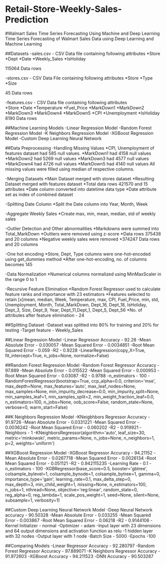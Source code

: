 # Retail-Store-Weekly-Sales-Prediction

#Walmart Sales Time Series Forecasting Using Machine and Deep Learning
Time Series Forecasting of Walmart Sales Data using Deep Learning and Machine Learning

##Datasets
-sales.csv - CSV Data file containing following attributes
    *Store
    *Dept
    *Date
    *Weekly_Sales
    *IsHoliday

115064 Data rows

-stores.csv - CSV Data File containing following attributes
    *Store
    *Type
    *Size

45 Data rows

-features.csv - CSV Data file containing following attributes    
     *Store
     *Date
     *Temperature
     *Fuel_Price
     *MarkDown1
     *MarkDown2
     *MarkDown3
     *MarkDown4
     *MarkDown5
     *CPI
     *Unemployment
     *IsHoliday
8190 Data rows

##Machine Learning Models
-Linear Regression Model
-Random Forest Regression Model
-K Neighbors Regression Model
-XGBoost Regression Model
-Custom Deep Learning Neural Network

##Data Preprocessing
-Handling Missing Values
     *CPI, Unemployment of features dataset had 585 null values.
     *MarkDown1 had 4158 null values
     *MarkDown2 had 5269 null values
     *MarkDown3 had 4577 null values
     *MarkDown4 had 4726 null values
     *MarkDown5 had 4140 null values All missing values were filled using median of respective 
      columns.

-Merging Datasets
    *Main Dataset merged with stores dataset
    *Resulting Dataset merged with features dataset
    *Total data rows 421570 and 15 attributes
    *Date column converted into datetime data type
    *Date attribute set as index of combined dataset

-Splitting Date Column
    *Split the Date column into Year, Month, Week

-Aggregate Weekly Sales
     *Create max, min, mean, median, std of weekly sales

-Outlier Detection and Other abnormalities
     *Markdowns were summed into Total_MarkDown
     *Outliers were removed using z-score
     *Data rows 375438 and 20 columns
     *Negative weekly sales were removed
     *374247 Data rows and 20 columns

-One hot encoding
     *Store, Dept, Type columns were one-hot-encoded using get_dummies method
     *After one-hot-encoding, no. of columns becomes 145

-Data Normalization
     *Numerical columns normalized using MinMaxScaler in the range 0 to 1

-Recursive Feature Elimination
 *Random Forest Regressor used to calculate feature ranks and importance with 23 
  estimators
 *Features selected to retain
       [x]mean, median, Week, Temperature, max, CPI, Fuel_Price, min, std, Unemployment, 
          Month, Total_MarkDown, Dept_16, Dept_18, IsHoliday, Dept_3, Size, Dept_9, Year, 
          Dept_11,Dept_1, Dept_5, Dept_56
*No. of attributes after feature elimination - 24

##Splitting Dataset
-Dataset was splitted into 80% for training and 20% for testing
-Target feature - Weekly_Sales

##Linear Regression Model
-Linear Regressor Accuracy - 92.28
-Mean Absolute Error - 0.030057
-Mean Squared Error - 0.0034851
-Root Mean Squared Error - 0.059
-R2 - 0.9228
-LinearRegression(copy_X=True, fit_intercept=True, n_jobs=None, normalize=False)

##Random Forest Regression Model
-Random Forest Regressor Accuracy - 97.889
-Mean Absolute Error - 0.015522
-Mean Squared Error - 0.000953
-Root Mean Squared Error - 0.03087
-R2 - 0.9788
-n_estimators - 100
-RandomForestRegressor(bootstrap=True, ccp_alpha=0.0, criterion='mse', max_depth=None, max_features='auto', max_leaf_nodes=None, max_samples=None, min_impurity_decrease=0.0, min_impurity_split=None, min_samples_leaf=1, min_samples_split=2, min_weight_fraction_leaf=0.0, n_estimators=100, n_jobs=None, oob_score=False, random_state=None, verbose=0, warm_start=False)

##K Neighbors Regression Model
-KNeigbhbors Regressor Accuracy - 91.9726
-Mean Absolute Error - 0.0331221
-Mean Squared Error - 0.0036242
-Root Mean Squared Error - 0.060202
-R2 - 0.919921
-Neighbors - 1
-KNeighborsRegressor(algorithm='auto', leaf_size=30, metric='minkowski', metric_params=None, n_jobs=None, n_neighbors=1, p=2, weights='uniform')

##XGBoost Regression Model
-XGBoost Regressor Accuracy - 94.21152
-Mean Absolute Error - 0.0267718
-Mean Squared Error - 0.0026134
-Root Mean Squared Error - 0.051121
-R2 - 0.942115235
-Learning Rate - 0.1
-n_estimators - 100
-XGBRegressor(base_score=0.5, booster='gbtree', colsample_bylevel=1, colsample_bynode=1, colsample_bytree=1, gamma=0, importance_type='gain', learning_rate=0.1, max_delta_step=0, max_depth=3, min_child_weight=1, missing=None, n_estimators=100, n_jobs=1, nthread=None, objective='reg:linear', random_state=0, reg_alpha=0, reg_lambda=1, scale_pos_weight=1, seed=None, silent=None, subsample=1, verbosity=1)

##Custom Deep Learning Neural Network Model
-Deep Neural Network accuracy - 90.50328
-Mean Absolute Error - 0.033255
-Mean Squared Error - 0.003867
-Root Mean Squared Error - 0.06218
-R2 - 0.9144106
-Kernel Initializer - normal
-Optimizer - adam
-Input layer with 23 dimensions and 64 output dimensions and activation function as relu
-1 hidden layer with 32 nodes
-Output layer with 1 node
-Batch Size - 5000
-Epochs -100

##Comparing Models
-Linear Regressor Accuracy - 92.280797
-Random Forest Regressor Accuracy - 97.889071
-K Neighbors Regressor Accuracy - 91.972603
-XGBoost Accuracy - 94.211523
-DNN Accuracy - 90.503287














    






      












